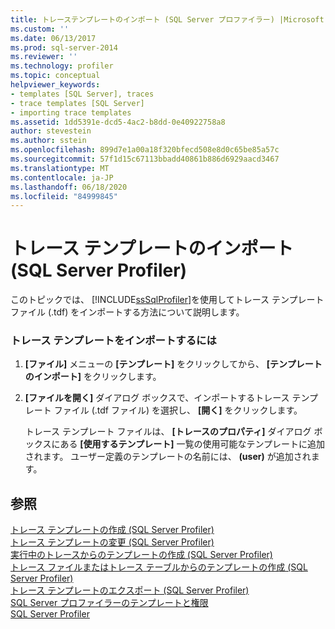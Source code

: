 ```yaml
---
title: トレーステンプレートのインポート (SQL Server プロファイラー) |Microsoft Docs
ms.custom: ''
ms.date: 06/13/2017
ms.prod: sql-server-2014
ms.reviewer: ''
ms.technology: profiler
ms.topic: conceptual
helpviewer_keywords:
- templates [SQL Server], traces
- trace templates [SQL Server]
- importing trace templates
ms.assetid: 1dd5391e-dcd5-4ac2-b8dd-0e40922758a8
author: stevestein
ms.author: sstein
ms.openlocfilehash: 899d7e1a00a18f320bfecd508e8d0c65be85a57c
ms.sourcegitcommit: 57f1d15c67113bbadd40861b886d6929aacd3467
ms.translationtype: MT
ms.contentlocale: ja-JP
ms.lasthandoff: 06/18/2020
ms.locfileid: "84999845"
---
```

# <a name="import-a-trace-template-sql-server-profiler"></a>トレース テンプレートのインポート (SQL Server Profiler)
  このトピックでは、 [!INCLUDE[ssSqlProfiler](../../includes/sssqlprofiler-md.md)]を使用してトレース テンプレート ファイル (.tdf) をインポートする方法について説明します。  
  
### <a name="to-import-a-trace-template"></a>トレース テンプレートをインポートするには  
  
1.  **[ファイル]** メニューの **[テンプレート]** をクリックしてから、 **[テンプレートのインポート]** をクリックします。  
  
2.  **[ファイルを開く]** ダイアログ ボックスで、インポートするトレース テンプレート ファイル (.tdf ファイル) を選択し、 **[開く]** をクリックします。  
  
     トレース テンプレート ファイルは、 **[トレースのプロパティ]** ダイアログ ボックスにある **[使用するテンプレート]** 一覧の使用可能なテンプレートに追加されます。 ユーザー定義のテンプレートの名前には、 **(user)** が追加されます。  
  
## <a name="see-also"></a>参照  
 [トレース テンプレートの作成 &#40;SQL Server Profiler&#41;](create-a-trace-template-sql-server-profiler.md)   
 [トレース テンプレートの変更 &#40;SQL Server Profiler&#41;](../../database-engine/modify-a-trace-template-sql-server-profiler.md)   
 [実行中のトレースからのテンプレートの作成 &#40;SQL Server Profiler&#41;](derive-a-template-from-a-running-trace-sql-server-profiler.md)   
 [トレース ファイルまたはトレース テーブルからのテンプレートの作成 &#40;SQL Server Profiler&#41;](derive-a-template-from-a-trace-file-or-trace-table-sql-server-profiler.md)   
 [トレース テンプレートのエクスポート &#40;SQL Server Profiler&#41;](export-a-trace-template-sql-server-profiler.md)   
 [SQL Server プロファイラーのテンプレートと権限](sql-server-profiler-templates-and-permissions.md)   
 [SQL Server Profiler](sql-server-profiler.md)  
  
  
